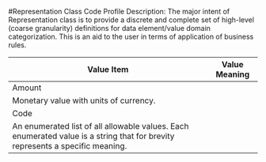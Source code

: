#Representation Class Code Profile
Description: The major intent of Representation class is to provide a discrete and complete set of high-level (coarse granularity) definitions for data element/value domain categorization. This is an aid to the user in terms of application of business rules.<table>
<thead><tr><th scope='col'>Value Item</th><th scope='col'>Value Meaning</th></tr></thead><tr><td>Amount</td></tr><tr><td>Monetary value with units of currency.</td></tr><tr><td>Code</td></tr><tr><td>An enumerated list of all allowable values. Each enumerated value is a string that for brevity represents a specific meaning.</td></tr></table>